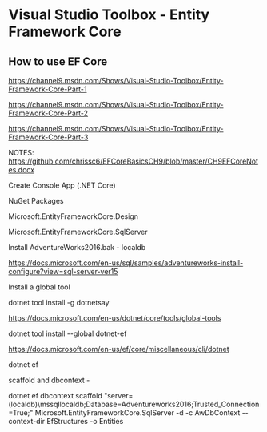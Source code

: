 # Visual Studio Toolbox - Entity Framework Core
## How to use EF Core

https://channel9.msdn.com/Shows/Visual-Studio-Toolbox/Entity-Framework-Core-Part-1

https://channel9.msdn.com/Shows/Visual-Studio-Toolbox/Entity-Framework-Core-Part-2

https://channel9.msdn.com/Shows/Visual-Studio-Toolbox/Entity-Framework-Core-Part-3

NOTES:
https://github.com/chrissc6/EFCoreBasicsCH9/blob/master/CH9EFCoreNotes.docx


Create Console App (.NET Core)


NuGet Packages

Microsoft.EntityFrameworkCore.Design

Microsoft.EntityFrameworkCore.SqlServer


Install AdventureWorks2016.bak - localdb

https://docs.microsoft.com/en-us/sql/samples/adventureworks-install-configure?view=sql-server-ver15


Install a global tool

dotnet tool install -g dotnetsay

https://docs.microsoft.com/en-us/dotnet/core/tools/global-tools


dotnet tool install --global dotnet-ef

https://docs.microsoft.com/en-us/ef/core/miscellaneous/cli/dotnet


dotnet ef


scaffold and dbcontext -

dotnet ef dbcontext scaffold "server=(localdb)\mssqllocaldb;Database=Adventureworks2016;Trusted_Connection=True;" Microsoft.EntityFrameworkCore.SqlServer -d -c AwDbContext --context-dir EfStructures -o Entities 



